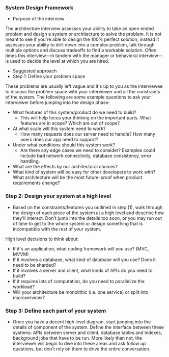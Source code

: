 

### System Design Framework

* Purpose of the interview

The architecture interview assesses your ability to take an open ended problem and design a system or architecture to solve the problem. It is not meant to see if you're able to design the 100% perfect solution; instead it assesses your ability to drill down into a complex problem, talk through multiple options and discuss tradeoffs to find a workable solution. Often times this interview—in tandem with the manager or behavioral interview—is used to decide the level at which you are hired.

* Suggested approach
* Step 1: Define your problem space

These problems are usually left vague and it's up to you as the interviewee to discuss the problem space with your interviewer and all the constraints of the system. The following are some example questions to ask your interviewer before jumping into the design phase:

* What features of this system/product do we need to build?
  * This will help focus your thinking on the important parts. What features are in scope? Which are out of scope?
* At what scale will this system need to work?
  * How many requests does our server need to handle? How many users does our app need to support?
* Under what conditions should this system work?
  * Are there any edge cases we need to consider? Examples could include bad network connectivity, database consistency, error handling.
* What are the effects by our architectural choices?
* What kind of system will be easy for other developers to work with? What architecture will be the most future-proof when product requirements change?

### Step 2: Design your system at a high level

* Based on the constraints/features you outlined in step (1), walk through the design of each piece of the system at a high level and describe how they'll interact. Don't jump into the details too soon, or you may run out of time to get to the whole system or design something that is incompatible with the rest of your system.

High level decisions to think about:

* If it's an application, what coding framework will you use? (MVC, MVVM)
* If it involves a database, what kind of database will you use? Does it need to be sharded?
* If it involves a server and client, what kinds of APIs do you need to build?
* If it requires lots of computation, do you need to parallelize the workload?
* Will your architecture be monolithic (i.e. one service) or split into microservices?

### Step 3: Define each part of your system

* Once you have a decent high level diagram, start jumping into the details of component of the system. Define the interface between these systems: APIs between server and client, database tables and indexes, background jobs that have to be run. More likely than not, the interviewer will begin to dive into these areas and ask follow up questions, but don't rely on them to drive the entire conversation.